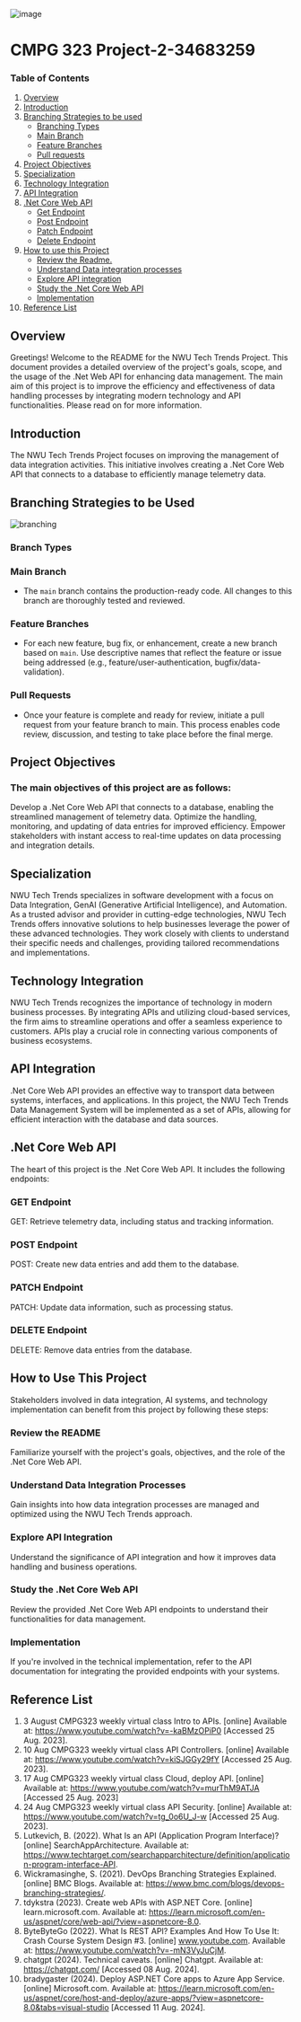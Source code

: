 ![image](https://github.com/Champagne27/CMPG-323-Project-2-34683259/blob/main/image.png)
# CMPG 323 Project-2-34683259
### Table of Contents
1. [Overview](#overview)
2. [Introduction](#introduction)
3. [Branching Strategies to be used](#branching-strategies-to-be-used)
   - [Branching Types](#branching-types)
   - [Main Branch](#main-branch)
   - [Feature Branches](#feature-branches)
   - [Pull requests](#pull-requests)
5. [Project Objectives](#project-objectives)
6. [Specialization](#specialization)
7. [Technology Integration](#technology-integration)
8. [API Integration](#api-integration)
9. [.Net Core Web API](#net-core-web-api)
   - [Get Endpoint](#get-endpoint)
   - [Post Endpoint](#post-endpoint)
   - [Patch Endpoint](#patch-endpoint)
   - [Delete Endpoint](#delete-endpoint)
10. [How to use this Project](#how-to-use-this-project)
    - [Review the Readme.](#review-the-readme)
    - [Understand Data integration processes](#understand-data-integration-processes)
    - [Explore API integration](#explore-api-integration)
    - [Study the .Net Core Web API](#study-the-net-core-web-api)
    - [Implementation](#implementation)
11. [Reference List](#reference-list)
  
## Overview
Greetings! Welcome to the README for the NWU Tech Trends Project. This document provides a detailed overview of the project's goals, scope, and the usage of the .Net Web API for enhancing data management. The main aim of this project is to improve the efficiency and effectiveness of data handling processes by integrating modern technology and API functionalities. Please read on for more information.

## Introduction
The NWU Tech Trends Project focuses on improving the management of data integration activities. This initiative involves creating a .Net Core Web API that connects to a database to efficiently manage telemetry data.

## Branching Strategies to be Used
![branching](https://github.com/Champagne27/CMPG-323-Project-2-34683259/blob/Develop/branching.png)

### Branch Types
### Main Branch
- The `main` branch contains the production-ready code. All changes to this branch are thoroughly tested and reviewed.
### Feature Branches
- For each new feature, bug fix, or enhancement, create a new branch based on `main`. Use descriptive names that reflect the feature or issue being addressed (e.g., feature/user-authentication, bugfix/data-validation).
### Pull Requests
- Once your feature is complete and ready for review, initiate a pull request from your feature branch to main. This process enables code review, discussion, and testing to take place before the final merge.
  
## Project Objectives
### The main objectives of this project are as follows:
Develop a .Net Core Web API that connects to a database, enabling the streamlined management of telemetry data.
Optimize the handling, monitoring, and updating of data entries for improved efficiency.
Empower stakeholders with instant access to real-time updates on data processing and integration details.

## Specialization
NWU Tech Trends specializes in software development with a focus on Data Integration, GenAI (Generative Artificial Intelligence), and Automation. As a trusted advisor and provider in cutting-edge technologies, NWU Tech Trends offers innovative solutions to help businesses leverage the power of these advanced technologies. They work closely with clients to understand their specific needs and challenges, providing tailored recommendations and implementations.

## Technology Integration
NWU Tech Trends recognizes the importance of technology in modern business processes. By integrating APIs and utilizing cloud-based services, the firm aims to streamline operations and offer a seamless experience to customers. APIs play a crucial role in connecting various components of business ecosystems.

## API Integration
.Net Core Web API provides an effective way to transport data between systems, interfaces, and applications. In this project, the NWU Tech Trends Data Management System will be implemented as a set of APIs, allowing for efficient interaction with the database and data sources.

## .Net Core Web API
The heart of this project is the .Net Core Web API. It includes the following endpoints:
### GET Endpoint
GET: Retrieve telemetry data, including status and tracking information.
### POST Endpoint
POST: Create new data entries and add them to the database.
### PATCH Endpoint
PATCH: Update data information, such as processing status.
### DELETE Endpoint
DELETE: Remove data entries from the database.

## How to Use This Project
Stakeholders involved in data integration, AI systems, and technology implementation can benefit from this project by following these steps:
### Review the README
Familiarize yourself with the project's goals, objectives, and the role of the .Net Core Web API.
### Understand Data Integration Processes
Gain insights into how data integration processes are managed and optimized using the NWU Tech Trends approach.
### Explore API Integration
Understand the significance of API integration and how it improves data handling and business operations.
### Study the .Net Core Web API
Review the provided .Net Core Web API endpoints to understand their functionalities for data management.
### Implementation
If you're involved in the technical implementation, refer to the API documentation for integrating the provided endpoints with your systems.

## Reference List
1. 3 August CMPG323 weekly virtual class Intro to APIs. [online] Available at: https://www.youtube.com/watch?v=-kaBMzOPiP0 [Accessed 25 Aug. 2023].
2. 10 Aug CMPG323 weekly virtual class API Controllers. [online] Available at: https://www.youtube.com/watch?v=kiSJGGy29fY [Accessed 25 Aug. 2023].
3. 17 Aug CMPG323 weekly virtual class Cloud, deploy API. [online] Available at: https://www.youtube.com/watch?v=murThM9ATJA [Accessed 25 Aug. 2023]
4. 24 Aug CMPG323 weekly virtual class API Security. [online] Available at: https://www.youtube.com/watch?v=tg_0o6U_J-w [Accessed 25 Aug. 2023].
5. Lutkevich, B. (2022). What Is an API (Application Program Interface)? [online] SearchAppArchitecture. Available at: https://www.techtarget.com/searchapparchitecture/definition/application-program-interface-API.
6. Wickramasinghe, S. (2021). DevOps Branching Strategies Explained. [online] BMC Blogs. Available at: https://www.bmc.com/blogs/devops-branching-strategies/.
7. tdykstra (2023). Create web APIs with ASP.NET Core. [online] learn.microsoft.com. Available at: https://learn.microsoft.com/en-us/aspnet/core/web-api/?view=aspnetcore-8.0.
8. ByteByteGo (2022). What Is REST API? Examples And How To Use It: Crash Course System Design #3. [online] www.youtube.com. Available at: https://www.youtube.com/watch?v=-mN3VyJuCjM.
9. chatgpt (2024). Technical caveats. [online] Chatgpt. Available at: https://chatgpt.com/ [Accessed 08 Aug. 2024].
10. bradygaster (2024). Deploy ASP.NET Core apps to Azure App Service. [online] Microsoft.com. Available at: https://learn.microsoft.com/en-us/aspnet/core/host-and-deploy/azure-apps/?view=aspnetcore-8.0&tabs=visual-studio [Accessed 11 Aug. 2024].
